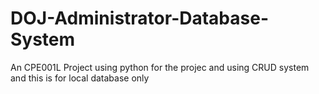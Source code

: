 # DOJ-Administrator-Database-System
An CPE001L Project using python for the projec and using CRUD system and this is for local database only
